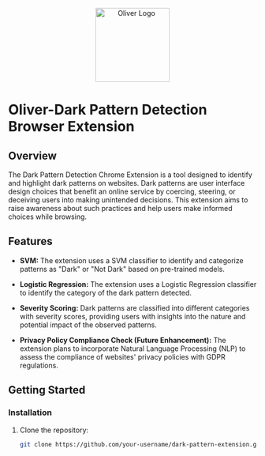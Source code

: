 <p align="center">
  <img src="https://github.com/Anukool99/Oliver-The-dark-pattern-detection-extension/assets/75672859/74a6f725-e310-46a0-aad6-d6d0ff6fbd4b" alt="Oliver Logo" width="150">
</p>

# Oliver-Dark Pattern Detection Browser Extension

## Overview

The Dark Pattern Detection Chrome Extension is a tool designed to identify and highlight dark patterns on websites. Dark patterns are user interface design choices that benefit an online service by coercing, steering, or deceiving users into making unintended decisions. This extension aims to raise awareness about such practices and help users make informed choices while browsing.

## Features

- **SVM:** The extension uses a SVM classifier to identify and categorize patterns as "Dark" or "Not Dark" based on pre-trained models.

- **Logistic Regression:** The extension uses a Logistic Regression classifier to identify the category of the dark pattern detected.

- **Severity Scoring:** Dark patterns are classified into different categories with severity scores, providing users with insights into the nature and potential impact of the observed patterns.

- **Privacy Policy Compliance Check (Future Enhancement):** The extension plans to incorporate Natural Language Processing (NLP) to assess the compliance of websites' privacy policies with GDPR regulations.

## Getting Started

### Installation

1. Clone the repository:

   ```bash
   git clone https://github.com/your-username/dark-pattern-extension.git
